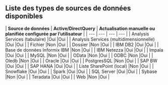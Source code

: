 ## <a name="list-of-available-data-source-types"></a>Liste des types de sources de données disponibles

| **Source de données** | **Active/DirectQuery** | **Actualisation manuelle ou planifiée configurée par l’utilisateur** |
| --- | --- | --- | --- |
| Analysis Services (tabulaire) |Oui |Oui |
| Analysis Services (multidimensionnelle) |Oui |Oui |
| Fichier |Non |Oui |
| Dossier |Non |Oui |
| IBM DB2 |Oui |Oui |
| Base de données Informix IBM |Non |Oui |
| IBM Netezza |Oui |Oui |
| Impala |Oui |Oui |
| MySQL |Non |Oui |
| OData |Non |Oui |
| ODBC |Non |Oui |
| Oledb |Non |Oui |
| Oracle |Oui |Oui |
| PostgresSQL |Non |Oui |
| SAP BW |Oui |Oui |
| SAP HANA |Oui |Oui |
| Liste SharePoint (local) |Non |Oui |
| Snowflake |Oui |Oui |
| Spark |Oui |Oui |
| SQL Server |Oui |Oui |
| Sybase |Non |Oui |
| Teradata |Oui |Oui |
| Web |Non |Oui |

